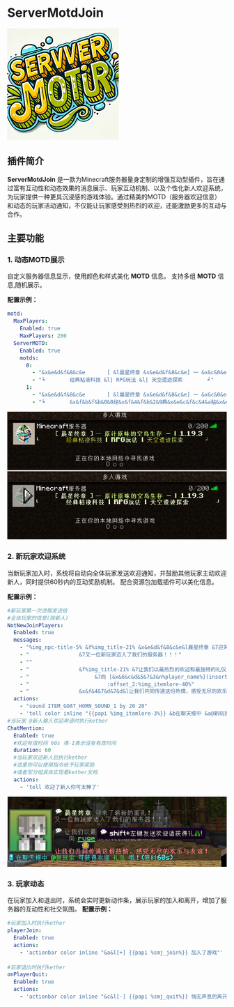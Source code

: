 # ServerMotdJoin

![image](img/logo.png)
## 插件简介

**ServerMotdJoin** 是一款为Minecraft服务器量身定制的增强互动型插件，旨在通过富有互动性和动态效果的消息展示、玩家互动机制、以及个性化新人欢迎系统，为玩家提供一种更具沉浸感的游戏体验。通过精美的MOTD（服务器欢迎信息）和动态的玩家活动通知，不仅能让玩家感受到热烈的欢迎，还能激励更多的互动与合作。

## 主要功能

### 1. 动态MOTD展示
自定义服务器信息显示，使用颜色和样式美化 **MOTD** 信息。
支持多组 **MOTD** 信息,随机展示。

**配置示例：**
```yaml
motd:
  MaxPlayers:
    Enabled: true
    MaxPlayers: 200
  ServerMOTD:
    Enabled: true
    motds:
      0:
        - "&x&e&d&f&8&c&e       [ &l晨星终章 &x&e&d&f&8&c&e] 一 &x&c&0&e&c&6&f&l原汁原味的空岛生存 - | &x&e&d&f&8&c&e&l1.19.3"
        - "┕        经典粘液科技 &l| RPG玩法 &l| 天空遗迹探索        ┙"
      1:
        - "&x&e&d&f&8&c&e       [ &l晨星终章 &x&e&d&f&8&c&e] 一 &x&c&0&e&c&6&f&l原汁原味的空岛生存 - | &x&e&d&f&8&c&e&l1.19.3"
        - "┕        &x&f&b&f&b&0&8经&x&f&4&f&b&2&9典&x&e&c&f&c&4&a粘&x&e&5&f&c&6&b液&x&d&d&f&d&8&c科&x&d&6&f&d&a&d技 &l| RPG玩法 &l| &x&f&b&f&b&0&8天&x&f&4&f&b&2&9空&x&e&c&f&c&4&a遗&x&e&5&f&c&6&b迹&x&d&d&f&d&8&c探&x&d&6&f&d&a&d索        ┙"
```
![image](img/motd.png)
![image](img/motd1.png)

### 2. 新玩家欢迎系统
当新玩家加入时，系统将自动向全体玩家发送欢迎通知，并鼓励其他玩家主动欢迎新人，同时提供60秒内的互动奖励机制。
配合资源包加载插件可以美化信息。


**配置示例：**
```yaml
#新玩家第一次进服发送给
#全体玩家的信息(除新人)
NotNewJoinPlayers:
  Enabled: true
  messages:
    - "%img_npc-title-5% &f%img_title-21% &x&e&d&f&8&c&e&l晨星终章 &7迎来了崭新的面孔！"
    - "                &7又一位新玩家迈入了我们的服务器！！！"
    - ""
    - "                &f%img_title-21% &7让我们以最热烈的欢迎和最独特的礼仪"
    - "                     &7向 [&x&6&c&d&5&7&3&n%player_name%](insertion=欢迎@%player_name%;hover=&f%img_title-21% shift+左键发送欢迎语获得&a礼品!)&7 表达我们的诚挚欢迎"
    - "                         :offset_2:%img_itemlore-40%"
    - "                &x&f&4&7&d&7&d&l让我们共同传递这份热情，感受无尽的欢乐与友谊！"
  actions:
    - "sound ITEM_GOAT_HORN_SOUND_1 by 20 20"
    - 'tell color inline "{{papi %img_itemlore-3%}} &b在聊天框中 &a@新玩家 &b可获得欢迎 &a礼包 &b哦！(限时60s)"'
#当玩家 @新人输入欢迎用语时执行kether
ChatMention:
  Enabled: true
  #欢迎有效时间 60s 填-1表示没有有效时间
  duration: 60
  #当玩家欢迎新人后执行kether
  #这里你可以使用指令给予玩家奖励
  #或者写分组具体实现看kether文档
  actions:
    - 'tell 欢迎了新人你可太棒了'
```
![image](img/welcome.png)
### 3. 玩家动态
在玩家加入和退出时，系统会实时更新动作条，展示玩家的加入和离开，增加了服务器的互动性和社交氛围。
**配置示例：**
```yaml
#玩家加入时执行kether
playerJoin:
  Enabled: true
  actions:
    - 'actionbar color inline "&a&l[+] {{papi %smj_join%}} 加入了游戏"'

#玩家退出时执行kether
onPlayerQuit:
  Enabled: true
  actions:
    - 'actionbar color inline "&c&l[-] {{papi %smj_quit%}} 悄无声息的离开了"'
```